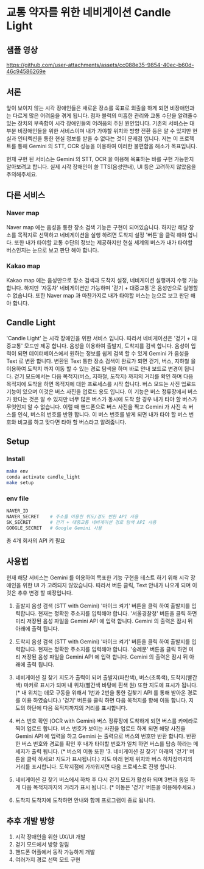 # 교통 약자를 위한 네비게이션 Candle Light
## 샘플 영상

https://github.com/user-attachments/assets/cc088e35-9854-40ec-b60d-46c94586269e

## 서론
앞이 보이지 않는 시각 장애인들은 새로운 장소를 목표로 외출을 하게 되면 비장애인과는 다르게 많은 어려움을 겪게 됩니다.
점자 블럭의 미흡한 관리와 교통 수단을 알려줄수 있는 장치의 부족함이 시각 장애인들의 어려움의 주된 원인입니다.
기존의 서비스는 대부분 비장애인들을 위한 서비스이며 내가 가야할 위치와 방향 전환 등은 알 수 있지만 현실과 인터렉션을 통한 현실 정보를 받을 수 없다는 것이 문제점 입니다.
저는 이 프로젝트를 통해 Gemini 의 STT, OCR 성능을 이용하여 이러한 불편함을 해소가 목표입니다.

현재 구현 된 서비스는 Gemini 의 STT, OCR 을 이용해 목표하는 바를 구현 가능한지 알아보려고 합니다.
실제 시각 장애인이 쓸 TTS(음성안내), UI 등은 고려하지 않았음을 주의해주세요.

## 다른 서비스
### Naver map
Naver map 에는 음성을 통한 장소 검색 기능은 구현이 되어있습니다.
하지만 해당 장소를 목적지로 선택하고 네비게이션을 실행 하려면 도착지 설정 '버튼'을 클릭 해야 합니다.
또한 내가 타야할 교통 수단의 정보는 제공하지만 현실 세계의 버스가 내가 타야할 버스인지는 눈으로 보고 판단 해야 합니다.

### Kakao map
Kakao map 에는 음성만으로 장소 검색과 도착지 설정, 네비게이션 실행까지 수행 가능합니다.
하지만 '자동차' 네비게이션만 가능하며 '걷기 + 대중교통'은 음성만으로 실행할 수 없습니다.
또한 Naver map 과 마찬가지로 내가 타야할 버스는 눈으로 보고 판단 해야 합니다.

## Candle Light
'Candle Light' 는 시각 장애인을 위한 서비스 입니다. 따라서 네비게이션은 '걷기 + 대중교통' 모드만 제공 합니다.
음성을 이용하여 출발지, 도착지를 검색 합니다. 음성이 입력이 되면 데이터베이스에서 원하는 정보를 쉽게 검색 할 수 있게 Gemini 가 음성을 Text 로 변환 합니다.
변환된 Text 통한 장소 검색이 완료가 되면 걷기, 버스, 지하철 을 이용하여 도착지 까지 이동 할 수 있는 경로 탐색을 하며 바로 안내 보드로 변경이 됩니다.
걷기 모드에서는 다음 목적지(버스, 지하철, 도착지) 까지의 거리를 확인 하며 다음 목적지에 도착을 하면 목적지에 대한 프로세스를 시작 합니다.
버스 모드는 사진 업로드 기능이 있으며 이것은 버스 사진을 업로드 용도 입니다. 이 기능은 버스 정류장에서 버스가 왔다는 것은 알 수 있지만 너무 많은 버스가 동시에 도착 할 경우 내가 타야 할 버스가 무엇인지 알 수 없습니다. 이럴 때 핸드폰으로 버스 사진을 찍고 Gemini 가 사진 속 버스를 인식, 버스의 번호를 반환 합니다. 이 버스 번호를 받게 되면 내가 타야 할 버스 번호와 비교를 하고 맞다면 타야 할 버스라고 알려줍니다.

## Setup
### Install
```bash
make env
conda activate candle_light
make setup
```
### env file
```bash
NAVER_ID
NAVER_SECRET    # 주소를 이용한 위도/경도 반환 API 사용
SK_SECRET       # 걷기 + 대중교통 네비게이션 경로 탐색 API 사용
GOOGLE_SECRET   # Google Gemini 사용
```
총 4개 회사의 API 키 필요

## 사용법
현재 해당 서비스는 Gemini 를 이용하여 목표한 기능 구현을 테스트 하기 위해 시각 장애인을 위한 UI 가 고려되지 않았습니다.
따라서 버튼 클릭, Text 안내가 나오게 되며 이것은 추후 변경 할 예정입니다.

1. 출발지 음성 검색 (STT with Gemini)
'마이크 켜기' 버튼을 클릭 하여 출발지를 입력합니다. 현재는 정확한 주소지를 입력해야 합니다.
'서울경찰청' 버튼을 클릭 하면 미리 저장된 음성 파일을 Gemini API 에 입력 합니다.
Gemini 의 출력은 잠시 뒤 아래에 출력 됩니다.

2. 도착지 음성 검색 (STT with Gemini)
'마이크 켜기' 버튼을 클릭 하여 출발지를 입력합니다. 현재는 정확한 주소지를 입력해야 합니다.
'숭례문' 버튼을 클릭 하면 미리 저장된 음성 파일을 Gemini API 에 입력 합니다.
Gemini 의 출력은 잠시 뒤 아래에 출력 됩니다.

3. 네비게이션 길 찾기
지도가 출력이 되며 출발지(파란색), 버스(초록색), 도착지(빨간색) 마커로 표시가 되며 내 위치(빨간색 바탕에 흰색 원) 또한 지도에 표시가 됩니다.
(* 내 위치는 데모 구동을 위해서 1번과 2번을 통한 길찾기 API 를 통해 받아온 경로를 이용 하였습니다.)
'걷기' 버튼을 클릭 하면 다음 목적지를 향해 이동 합니다. 지도의 하단에 다음 목적지까지의 거리를 표시합니다.

4. 버스 번호 확인 (OCR with Gemini)
버스 정류장에 도착하게 되면 버스를 카메라로 찍어 업로드 합니다. 버스 번호가 보이는 사진을 업로드 하게 되면 해당 사진을 Gemini API 에 입력을 하고 Gemini 는 출력으로 버스의 번호만 반환 합니다.
반환한 버스 번호와 경로를 확인 후 내가 타야할 번호가 일치 하면 버스를 탑승 하라는 메세지가 출력 됩니다.
(* 버스의 이동 또한 '3. 네비게이션 길 찾기' 아래의 '걷기' 버튼을 클릭 하세요! 지도가 표시됩니다.)
지도 아래 현재 위치와 버스 하차장까지의 거리를 표시합니다.
도착지점에 가까워지면 다음 프로세스로 진행 합니다.

5. 네비게이션 길 찾기
버스에서 하차 후 다시 걷기 모드가 활성화 되며 3번과 동일 하게 다음 목적지까지의 거리가 표시 됩니다.
(* 이동은 '걷기' 버튼을 이용해주세요.)

6. 도착지
도착지에 도착하면 안내와 함께 프로그램이 종료 됩니다.

## 추후 개발 방향
1. 시각 장애인을 위한 UX/UI 개발
2. 걷기 모드에서 방향 알림
3. 핸드폰 어플에서 동작 가능하게 개발
4. 여러가지 경로 선택 모드 구현
